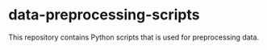 # data-preprocessing-scripts
This repository contains Python scripts that is used for preprocessing data. 

